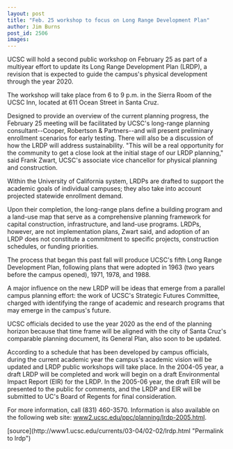 ```yaml
---
layout: post
title: "Feb. 25 workshop to focus on Long Range Development Plan"
author: Jim Burns
post_id: 2506
images:
---
```


<p>
  UCSC will hold a second public workshop on February 25 as part of a multiyear effort to update its Long Range Development Plan (LRDP), a revision that is expected to guide the campus's physical development through the year 2020.
</p>
<p>
  The workshop will take place from 6 to 9 p.m. in the Sierra Room of the UCSC Inn, located at 611 Ocean Street in Santa Cruz.<br>
</p>
<p>
  Designed to provide an overview of the current planning progress, the February 25 meeting will be facilitated by UCSC's long-range planning consultant--Cooper, Robertson &amp; Partners--and will present preliminary enrollment scenarios for early testing. There will also be a discussion of how the LRDP will address sustainability. "This will be a real opportunity for the community to get a close look at the initial stage of our LRDP planning," said Frank Zwart, UCSC's associate vice chancellor for physical planning and construction.<br>
</p>
<p>
  Within the University of California system, LRDPs are drafted to support the academic goals of individual campuses; they also take into account projected statewide enrollment demand.<br>
</p>
<p>
  Upon their completion, the long-range plans define a building program and a land-use map that serve as a comprehensive planning framework for capital construction, infrastructure, and land-use programs. LRDPs, however, are not implementation plans, Zwart said, and adoption of an LRDP does not constitute a commitment to specific projects, construction schedules, or funding priorities.<br>
</p>
<p>
  The process that began this past fall will produce UCSC's fifth Long Range Development Plan, following plans that were adopted in 1963 (two years before the campus opened), 1971, 1978, and 1988.<br>
</p>
<p>
  A major influence on the new LRDP will be ideas that emerge from a parallel campus planning effort: the work of UCSC's Strategic Futures Committee, charged with identifying the range of academic and research programs that may emerge in the campus's future.<br>
</p>
<p>
  UCSC officials decided to use the year 2020 as the end of the planning horizon because that time frame will be aligned with the city of Santa Cruz's comparable planning document, its General Plan, also soon to be updated.<br>
</p>
<p>
  According to a schedule that has been developed by campus officials, during the current academic year the campus's academic vision will be updated and LRDP public workshops will take place. In the 2004-05 year, a draft LRDP will be completed and work will begin on a draft Environmental Impact Report (EIR) for the LRDP. In the 2005-06 year, the draft EIR will be presented to the public for comments, and the LRDP and EIR will be submitted to UC's Board of Regents for final consideration.<br>
</p>
<p>
  For more information, call (831) 460-3570. Information is also available on the following web site: <a href="http://www2.ucsc.edu/ppc/planning/lrdp-2005.html">www2.ucsc.edu/ppc/planning/lrdp-2005.html</a>.<br>
</p>
[source](http://www1.ucsc.edu/currents/03-04/02-02/lrdp.html "Permalink to lrdp")
